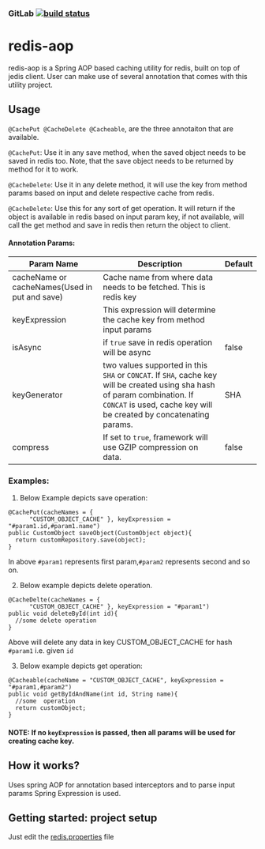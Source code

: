 ### GitLab [![build status](https://gitlab.com/bikas.katwal10/redis-aop/badges/master/build.svg)](https://gitlab.com/bikas.katwal10/redis-aop/master)

# redis-aop
redis-aop is a Spring AOP based caching utility for redis, built on top of jedis client. User can make use of several annotation that comes with this utility project.


## Usage
``@CachePut @CacheDelete @Cacheable``, are the three annotaiton that are available. 

``@CachePut``: Use it in any save method, when the saved object needs to be saved in redis too. Note, that the save object needs to be returned by method for it to work.

``@CacheDelete``: Use it in any delete method, it will use the key from method params based on input and delete respective cache from redis.

``@CacheDelete``: Use this for any sort of get operation. It will return if the object is available in redis based on input param key, if not available, will call the get method and save in redis then return the object to client.

#### Annotation Params:
|Param Name|Description|Default|
|----------|-----------|--------|
|cacheName or cacheNames(Used in put and save)|Cache name from where data needs to be fetched. This is redis key| |
|keyExpression|This expression will determine the cache key from method input params| |
|isAsync| if ``true`` save in redis operation will be async|false|
|keyGenerator|two values supported in this ``SHA`` or ``CONCAT``. If ``SHA``, cache key will be created using sha hash of param combination. If ``CONCAT`` is used, cache key will be created by concatenating params.| SHA|
|compress|If set to ``true``, framework will use GZIP compression on data.|false

### Examples:
1. Below Example depicts save operation:
~~~
@CachePut(cacheNames = {
      "CUSTOM_OBJECT_CACHE" }, keyExpression = "#param1.id,#param1.name")
public CustomObject saveObject(CustomObject object){
  return customRepository.save(object);
}
~~~
In above ``#param1`` represents first param,``#param2`` represents second and so on.

2. Below example depicts delete operation.
~~~
@CacheDelte(cacheNames = {
      "CUSTOM_OBJECT_CACHE" }, keyExpression = "#param1")
public void deleteById(int id){
  //some delete operation
}
~~~
Above will delete any data in key CUSTOM_OBJECT_CACHE for hash ``#param1`` i.e. given ``id``

3. Below example depicts get operation:
~~~
@Cacheable(cacheName = "CUSTOM_OBJECT_CACHE", keyExpression = "#param1,#param2")
public void getByIdAndName(int id, String name){
  //some  operation
  return customObject;
}
~~~

#### NOTE: If no ``keyExpression`` is passed, then all params will be used for creating cache key.
## How it works?
Uses spring AOP for annotation based interceptors and to parse input params Spring Expression is used.


## Getting started: project setup
Just edit the [redis.properties](
        redis-aop/src/main/resources/redis.properties
      ) file
